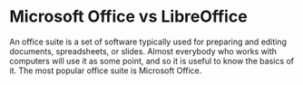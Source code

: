 # Microsoft Office vs LibreOffice

An office suite is a set of software typically used for preparing and editing documents, spreadsheets, or slides. Almost everybody who works with computers will use it as some point, and so it is useful to know the basics of it. The most popular office suite is Microsoft Office.
